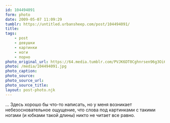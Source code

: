 ```yaml
---
id: 104494091
form: photo
date: 2009-05-07 11:09:29
tumblr: https://untitled.urbansheep.com/post/104494091/
title:
tags:
    - post
    - девушки
    - картинки
    - ноги
    - порно
photo_original_url: https://64.media.tumblr.com/PVJK6DT0Cghnrsen96g3Oi6Fo1_500.jpg
photo: /media/104494091.jpg
photo_caption: 
photo_source:
photo_source_url:
photo_source_title:
layout: post-photo.njk
---
```


<p>… Здесь хорошо бы что-то написать, но у меня возникает небезосновательное ощущение, что слова под картинками с такими ногами (и юбками такой длины) никто не читает все равно.</p>
